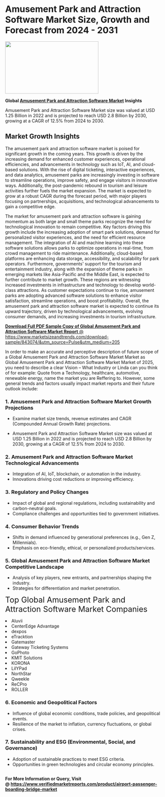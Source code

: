 <H1>Amusement Park and Attraction Software Market Size, Growth and Forecast from 2024 - 2031</H1><img class="aligncenter size-medium wp-image-584254" src="https://thirdeyenews.in/wp-content/uploads/2024/09/Global-Market-Research-300x168.jpeg" alt="" width="300" height="168" /><p><strong>Global&nbsp;<a href="https://www.marketsizeandtrends.com/download-sample/843074/&amp;utm_source=Pulse&amp;utm_medium=205">Amusement Park and Attraction Software Market</a> Insights</strong></p><p>Amusement Park and Attraction Software Market size was valued at USD 1.25 Billion in 2022 and is projected to reach USD 2.8 Billion by 2030, growing at a CAGR of 12.5% from 2024 to 2030.</p><p><!DOCTYPE html> <html lang="en"> <head> <meta charset="UTF-8"> <meta name="viewport" content="width=device-width, initial-scale=1.0"> <title>Amusement Park and Attraction Software Market Growth Insights</title> </head> <body> <h2>Market Growth Insights</h2> <p>The amusement park and attraction software market is poised for significant growth in the coming years. This growth is driven by the increasing demand for enhanced customer experiences, operational efficiencies, and advancements in technology such as IoT, AI, and cloud-based solutions. With the rise of digital ticketing, interactive experiences, and data analytics, amusement parks are increasingly investing in software to streamline operations, improve safety, and engage visitors in innovative ways. Additionally, the post-pandemic rebound in tourism and leisure activities further fuels the market expansion. The market is expected to grow at a robust CAGR during the forecast period, with major players focusing on partnerships, acquisitions, and technological advancements to gain a competitive edge.</p> <p><a href="download-link"></a></p> <p>The market for amusement park and attraction software is gaining momentum as both large and small theme parks recognize the need for technological innovation to remain competitive. Key factors driving this growth include the increasing adoption of smart park solutions, demand for personalized visitor experiences, and the need for efficient resource management. The integration of AI and machine learning into these software solutions allows parks to optimize operations in real-time, from crowd management to ride maintenance. Additionally, cloud-based platforms are enhancing data storage, accessibility, and scalability for park operators. Furthermore, governments' support for the tourism and entertainment industry, along with the expansion of theme parks in emerging markets like Asia-Pacific and the Middle East, is expected to further contribute to market growth. These regions are witnessing increased investments in infrastructure and technology to develop world-class attractions. As customer expectations continue to rise, amusement parks are adopting advanced software solutions to enhance visitor satisfaction, streamline operations, and boost profitability. Overall, the amusement park and attraction software market is expected to continue its upward trajectory, driven by technological advancements, evolving consumer demands, and increasing investments in tourism infrastructure.</p> <p><a href="get-more-link"></p><p><span class=""><strong>Download Full PDF Sample Copy of Global Amusement Park and Attraction Software Market Report</strong> @ <a href="https://www.marketsizeandtrends.com/download-sample/843074/&amp;utm_source=Pulse&amp;utm_medium=205" target="_blank">https://www.marketsizeandtrends.com/download-sample/843074/&amp;utm_source=Pulse&amp;utm_medium=205</a></span></p><p>In order to make an accurate and perceptive description of future scope of a Global&nbsp;Amusement Park and Attraction Software Market Market as Global&nbsp;Amusement Park and Attraction Software Market Market of 2025, you need to describe a clear Vision &ndash; What Industry or Linda can you think of for example: Quote from a Technology, healthcare, automotive, renewable energy, name the market you are Reffering to. However, some general trends and factors usually impact market reports and their future outlook include:</p><h3>1.&nbsp;<strong>Amusement Park and Attraction Software Market Growth Projections</strong></h3><ul><li>Examine market size trends, revenue estimates and CAGR (Compounded Annual Growth Rate) projections.</li><li><p>Amusement Park and Attraction Software Market size was valued at USD 1.25 Billion in 2022 and is projected to reach USD 2.8 Billion by 2030, growing at a CAGR of 12.5% from 2024 to 2030.</p></li></ul><h3>2.&nbsp;<strong>Amusement Park and Attraction Software Market Technological Advancements</strong></h3><ul><li>Integration of AI, IoT, blockchain, or automation in the industry.</li><li>Innovations driving cost reductions or improving efficiency.</li></ul><h3>3.&nbsp;<strong>Regulatory and Policy Changes</strong></h3><ul><li>Impact of global and regional regulations, including sustainability and carbon-neutral goals.</li><li>Compliance challenges and opportunities tied to government initiatives.</li></ul><h3>4.&nbsp;<strong>Consumer Behavior Trends</strong></h3><ul><li>Shifts in demand influenced by generational preferences (e.g., Gen Z, Millennials).</li><li>Emphasis on eco-friendly, ethical, or personalized products/services.</li></ul><h3>5.&nbsp;<strong>Global Amusement Park and Attraction Software Market Competitive Landscape</strong></h3><ul><li>Analysis of key players, new entrants, and partnerships shaping the industry.</li><li>Strategies for differentiation and market penetration.</li></ul><p data-pm-slice="1 1 []"><span style="color: inherit; font-family: inherit; font-size: 25px;">Top Global Amusement Park and Attraction Software Market Companies</span></p><div class="" data-test-id=""><p><li>Aluvii</li><li> CenterEdge Advantage</li><li> dexpos</li><li> eTracktion</li><li> Gatemaster</li><li> Gateway Ticketing Systems</li><li> GoPhoto</li><li> KMIT Solutions</li><li> KORONA</li><li> LilYPad</li><li> NorthStar</li><li> Qweekle</li><li> ReCPro</li><li> ROLLER</li></p></div><h3>6.&nbsp;<strong>Economic and Geopolitical Factors</strong></h3><ul><li>Influence of global economic conditions, trade policies, and geopolitical events.</li><li>Resilience of the market to inflation, currency fluctuations, or global crises.</li></ul><h3>7.&nbsp;<strong>Sustainability and ESG (Environmental, Social, and Governance)</strong></h3><ul><li>Adoption of sustainable practices to meet ESG criteria.</li><li>Opportunities in green technologies and circular economy principles.</li></ul><h2><strong style="font-size: 14px;">For More Information or Query, Visit @&nbsp;</strong><a style="background-color: #ffffff; font-size: 14px;" href="https://www.marketsizeandtrends.com/report/amusement-park-and-attraction-software-market/" target="_blank">https://www.verifiedmarketreports.com/product/airport-passenger-boarding-bridge-market</a></h2>
